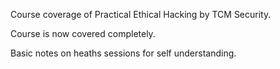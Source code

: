 
Course coverage of Practical Ethical Hacking by TCM Security.

Course is now covered completely.

Basic notes on heaths sessions for self understanding.


